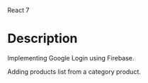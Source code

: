 React 7

# Description

Implementing Google Login using Firebase. 

Adding products list from a category product.

